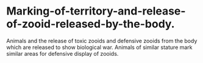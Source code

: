 # Marking-of-territory-and-release-of-zooid-released-by-the-body.
Animals and the release of toxic zooids and defensive zooids from the body which are released to show biological war. Animals of similar stature mark similar areas for defensive display of zooids.
